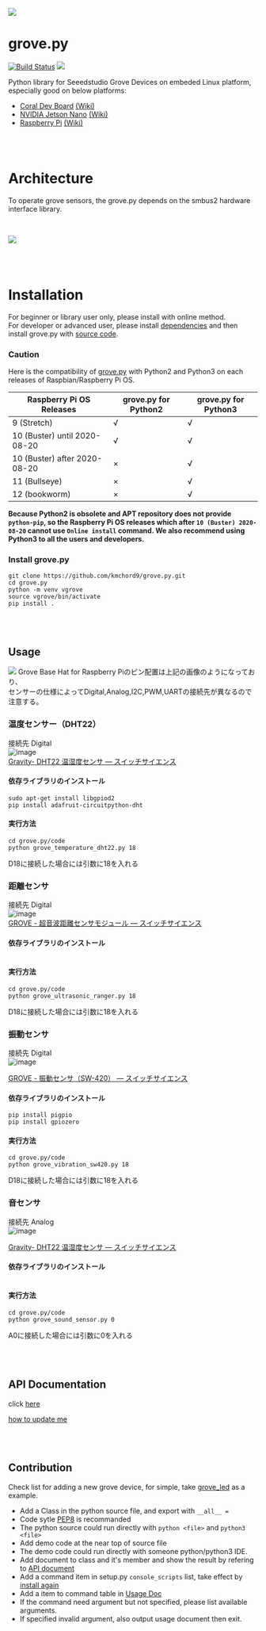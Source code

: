 ![](https://user-images.githubusercontent.com/4081906/55451417-67559d00-5605-11e9-96b3-4c6bdd3e770c.png)

grove.py
========

[![Build Status](https://travis-ci.org/Seeed-Studio/grove.py.svg?branch=master)](https://travis-ci.org/Seeed-Studio/grove.py)
[![](https://img.shields.io/pypi/v/grove.py.svg)](https://pypi.python.org/pypi/grove.py)

Python library for Seeedstudio Grove Devices on embeded Linux platform, especially good on below platforms:
- [Coral Dev Board](https://www.seeedstudio.com/Coral-Dev-Board-p-2900.html) [(Wiki)](http://wiki.seeedstudio.com/Grove_Base_Hat_for_Raspberry_Pi/#software)
- [NVIDIA Jetson Nano](https://www.seeedstudio.com/NVIDIA-Jetson-Nano-Development-Kit-p-2916.html) [(Wiki)](http://wiki.seeedstudio.com/Grove_Base_Hat_for_Raspberry_Pi/#software)
- [Raspberry Pi](https://www.seeedstudio.com/category/Boards-c-17.html) [(Wiki)](http://wiki.seeedstudio.com/Grove_Base_Hat_for_Raspberry_Pi/#software)

<br><br>
# Architecture
To operate grove sensors, the grove.py depends on the smbus2 hardware interface library.

<br>

![](images/grove-py-arch.png)

<br><br>
# Installation
For beginner or library user only, please install with online method.<br>
For developer or advanced user, please install [dependencies](doc/INSTALL.md#install-dependencies)
and then install grove.py with [source code](#install-grovepy).

### Caution

Here is the compatibility of [grove.py](https://github.com/Seeed-Studio/grove.py) with Python2 and Python3 on each releases of Raspbian/Raspberry Pi OS.

| Raspberry Pi OS Releases | grove.py for Python2 | grove.py for Python3 |
| ---- | ---- | ---- |
| 9 (Stretch) | √ | √ |
| 10 (Buster) until 2020-08-20 | √ | √ |
| 10 (Buster) after 2020-08-20 | × | √ |
| 11 (Bullseye) | × | √ |
| 12 (bookworm) | × | √ |

**Because Python2 is obsolete and APT repository does not provide `python-pip`, so the Raspberry Pi OS releases which after `10 (Buster) 2020-08-20` cannot use `Online install` command. We also recommend using Python3 to all the users and developers.**

### Install grove.py

```
git clone https://github.com/kmchord9/grove.py.git
cd grove.py
python -m venv vgrove
source vgrove/bin/activate
pip install .
```

<br><br>
## Usage

![](https://files.seeedstudio.com/wiki/Grove_Base_Hat_for_Raspberry_Pi/img/pin-out/overview.jpg)
Grove Base Hat for Raspberry Piのピン配置は上記の画像のようになっており、  
センサーの仕様によってDigital,Analog,I2C,PWM,UARTの接続先が異なるので注意する。

### 温度センサー（DHT22）
接続先 Digital  
![image](https://github.com/user-attachments/assets/81509f75-8e44-4bc4-96da-1846fb79e203)  
[Gravity- DHT22 温湿度センサ — スイッチサイエンス](https://www.switch-science.com/products/5020?_pos=1&_sid=c8d6ee23d&_ss=r)

#### 依存ライブラリのインストール
```
sudo apt-get install libgpiod2
pip install adafruit-circuitpython-dht
```
#### 実行方法
```
cd grove.py/code
python grove_temperature_dht22.py 18
```
D18に接続した場合には引数に18を入れる

### 距離センサ
接続先 Digital  
![image](https://github.com/user-attachments/assets/e355019d-ae1a-4199-a8ee-72b17543889a)  
[GROVE - 超音波距離センサモジュール — スイッチサイエンス](https://www.switch-science.com/products/1383)
#### 依存ライブラリのインストール
```

```
#### 実行方法
```
cd grove.py/code
python grove_ultrasonic_ranger.py 18
```
D18に接続した場合には引数に18を入れる

### 振動センサ
接続先 Digital  
![image](https://github.com/user-attachments/assets/2e99fead-ef3a-4805-9944-fdca92dd61f0)  

[GROVE - 振動センサ（SW-420） — スイッチサイエンス](https://www.switch-science.com/products/5347?_pos=3&_sid=2162527a3&_ss=r)
#### 依存ライブラリのインストール
```
pip install pigpio
pip install gpiozero
```
#### 実行方法
```
cd grove.py/code
python grove_vibration_sw420.py 18
```
D18に接続した場合には引数に18を入れる

### 音センサ
接続先 Analog  
![image](https://github.com/user-attachments/assets/b950d463-7a64-4cd6-ac19-c46cf5578281)  

[Gravity- DHT22 温湿度センサ — スイッチサイエンス](https://www.switch-science.com/products/5020?_pos=1&_sid=c8d6ee23d&_ss=r)
#### 依存ライブラリのインストール
```

```
#### 実行方法
```
cd grove.py/code
python grove_sound_sensor.py 0
```
A0に接続した場合には引数に0を入れる


<br><br>
## API Documentation
click [here](https://seeed-studio.github.io/grove.py)

[how to update me](sphinx/README.md)

<br><br>
## Contribution
Check list for adding a new grove device, for simple, take [grove_led](grove/grove_led.py) as a example.
- Add a Class in the python source file, and export with `__all__ =`
- Code sytle [PEP8](https://www.python.org/dev/peps/pep-0008) is recommanded
- The python source could run directly with `python <file>` and `python3 <file>`
- Add demo code at the near top of source file
- The demo code could run directly with someone python/python3 IDE.
- Add document to class and it's member and show the result by refering to [API document](#api-documentation)
- Add a command item in setup.py `console_scripts` list, take effect by [install again](#install-grovepy)
- Add a item to command table in [Usage Doc](doc/README.md)
- If the command need argument but not specified, please list available arguments.
- If specified invalid argument, also output usage document then exit.
